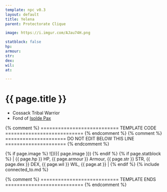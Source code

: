 ```yaml
---
template: npc v0.3
layout: default
title: Yelena
parent: Protectorate Clique

image: https://i.imgur.com/AJau74H.png

statblock: false
hp: 
armour: 
str: 
dex: 
wil: 
at: 

---
```


# {{ page.title }}

- Cossack Tribal Warrior
- Fond of [Isolde Pax](IsoldePax.md)

{% comment %} =========================== TEMPLATE CODE =========================== {% endcomment %}
{% comment %} ===================== DO NOT EDIT BELOW THIS LINE ===================== {% endcomment %}

{% if page.image %}
![]({{ page.image }})
{% endif %}
{% if page.statblock %}
| {{ page.hp }} HP, {{ page.armour }} Armour, {{ page.str }} STR, {{ page.dex }} DEX, {{ page.wil }} WIL, {{ page.at }} |
{% endif %}
{% include connected_to.md %}

{% comment %} =========================== TEMPLATE ENDS =========================== {% endcomment %}
